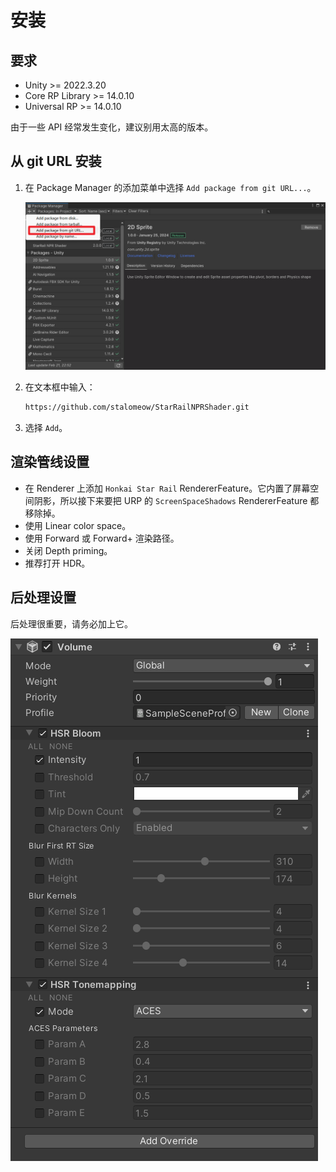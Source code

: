 # 安装

## 要求

- Unity >= 2022.3.20
- Core RP Library >= 14.0.10
- Universal RP >= 14.0.10

由于一些 API 经常发生变化，建议别用太高的版本。

## 从 git URL 安装

1. 在 Package Manager 的添加菜单中选择 `Add package from git URL...`。

    ![安装](../assets/install.png)

2. 在文本框中输入：

    ``` txt
    https://github.com/stalomeow/StarRailNPRShader.git
    ```

3. 选择 `Add`。

## 渲染管线设置

- 在 Renderer 上添加 `Honkai Star Rail` RendererFeature。它内置了屏幕空间阴影，所以接下来要把 URP 的 `ScreenSpaceShadows` RendererFeature 都移除掉。
- 使用 Linear color space。
- 使用 Forward 或 Forward+ 渲染路径。
- 关闭 Depth priming。
- 推荐打开 HDR。

## 后处理设置

后处理很重要，请务必加上它。

![后处理设置](../assets/postprocessing.png)
